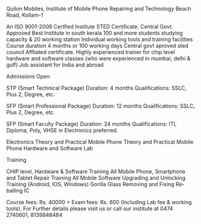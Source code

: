 Quilon Mobiles, 
Institute of Mobile Phone Repairing and Technology
Beach Road, Kollam-1

An ISO 9001-2008 Certfied Institute
STED Certificate. Central Govt. Approved
Best Institute in south kerala
100 and more students studying capacity & 20 working station
Individual working tools and training facilities
Course duration 4 months or 100 working days
Central govt aproved sted council Affliated certificate.
Highly experienced trainer for chip level hardware and software classes (who were experienced in mumbai, delhi & gulf)
Job assistant for India and abroad

Admissions Open

STP (Smart Technical Package)
Duration: 4 months
Qualifications: SSLC, Plus 2, Degree, etc.

SFP (Smart Professional Package)
Duration: 12 months
Qualifications: SSLC, Plus 2, Degree, etc.

SFP (Smart Faculty Package)
Duration: 24 months
Qualifications: ITI, Diploma, Poly, VHSE in Electronics preferred.

Electronics Theory and Practical
Mobile Phone Theory and Practical
Mobile Phone Hardware and Software Lab

Training

CHIP level, Hardware & Software Training
All Mobile Phone, Smartphone and Tablet Repair Training
All Mobile Software Upgrading and Unlocking Training (Android, IOS, Windows)
Gorilla Glass Removing and Fixing
Re-balling IC

Course fees: Rs. 40000 + Exam fees: Rs. 600 (Including Lab fee & working tools).
For Further details please visit us or call our institute at 0474 2740601, 8139848484
